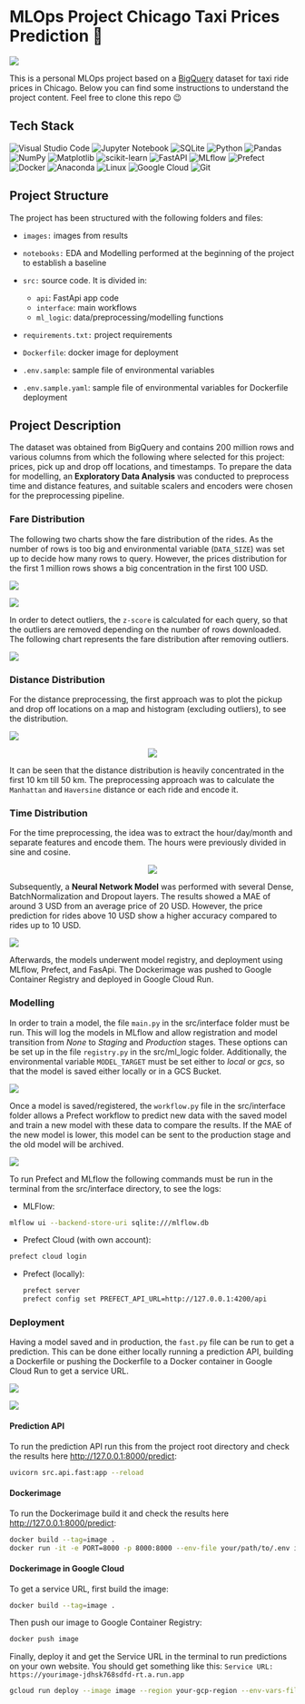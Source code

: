 # MLOps Project Chicago Taxi Prices Prediction 🚕

<p>
    <img src="/images/taxi.jpg"/>
    </p>

This is a personal MLOps project based on a [BigQuery](https://console.cloud.google.com/marketplace/product/city-of-chicago-public-data/chicago-taxi-trips?project=taxifare-mlops) dataset for taxi ride prices in Chicago. Below you can find some instructions to understand the project content. Feel free to clone this repo 😉


## Tech Stack

![Visual Studio Code](https://img.shields.io/badge/Visual%20Studio%20Code-0078d7.svg?style=for-the-badge&logo=visual-studio-code&logoColor=white)
![Jupyter Notebook](https://img.shields.io/badge/jupyter-%23FA0F00.svg?style=for-the-badge&logo=jupyter&logoColor=white)
![SQLite](https://img.shields.io/badge/SQLite-07405E?style=for-the-badge&logo=sqlite&logoColor=white)
![Python](https://img.shields.io/badge/python-3670A0?style=for-the-badge&logo=python&logoColor=ffdd54)
![Pandas](https://img.shields.io/badge/pandas-%23150458.svg?style=for-the-badge&logo=pandas&logoColor=white)
![NumPy](https://img.shields.io/badge/numpy-%23013243.svg?style=for-the-badge&logo=numpy&logoColor=white)
![Matplotlib](https://img.shields.io/badge/Matplotlib-%23d9ead3.svg?style=for-the-badge&logo=Matplotlib&logoColor=black)
![scikit-learn](https://img.shields.io/badge/scikit--learn-%23F7931E.svg?style=for-the-badge&logo=scikit-learn&logoColor=white)
![FastAPI](https://img.shields.io/badge/FastAPI-005571?style=for-the-badge&logo=fastapi)
![MLflow](https://img.shields.io/badge/MLflow-0194E2.svg?style=for-the-badge&logo=MLflow&logoColor=white)
![Prefect](https://img.shields.io/badge/Prefect-024DFD.svg?style=for-the-badge&logo=Prefect&logoColor=white)
![Docker](https://img.shields.io/badge/docker-%230db7ed.svg?style=for-the-badge&logo=docker&logoColor=white)
![Anaconda](https://img.shields.io/badge/Anaconda-%2344A833.svg?style=for-the-badge&logo=anaconda&logoColor=white)
![Linux](https://img.shields.io/badge/Linux-FCC624?style=for-the-badge&logo=linux&logoColor=white)
![Google Cloud](https://img.shields.io/badge/GoogleCloud-%234285F4.svg?style=for-the-badge&logo=google-cloud&logoColor=white)
![Git](https://img.shields.io/badge/git-%23F05033.svg?style=for-the-badge&logo=git&logoColor=white)

## Project Structure

The project has been structured with the following folders and files:

- `images:` images from results
- `notebooks:` EDA and Modelling performed at the beginning of the project to establish a baseline
- `src:` source code. It is divided in:
    - `api`: FastApi app code
    - `interface`: main workflows
    - `ml_logic`: data/preprocessing/modelling functions

- `requirements.txt:` project requirements
- `Dockerfile`: docker image for deployment
- `.env.sample`: sample file of environmental variables
- `.env.sample.yaml`: sample file of environmental variables for Dockerfile deployment

## Project Description

The dataset was obtained from BigQuery and contains 200 million rows and various columns from which the following where selected for this project: prices, pick up and drop off locations, and timestamps. To prepare the data for modelling, an **Exploratory Data Analysis** was conducted to preprocess time and distance features, and suitable scalers and encoders were chosen for the preprocessing pipeline.

### Fare Distribution

The following two charts show the fare distribution of the rides. As the number of rows is too big and environmental variable (`DATA_SIZE`) was set up to decide how many rows to query. However, the prices distribution for the first 1 million rows shows a big concentration in the first 100 USD.

<p>
    <img src="/images/prices_distribution.png"/>
    </p>

<p>
    <img src="/images/prices_distribution2.png"/>
    </p>


 In order to detect outliers, the `z-score` is calculated for each query, so that the outliers are removed depending on the number of rows downloaded. The following chart represents the fare distribution after removing outliers.

<p>
    <img src="/images/clean_prices.png"/>
    </p>

### Distance Distribution

For the distance preprocessing, the first approach was to plot the pickup and drop off locations on a map and histogram (excluding outliers), to see the distribution.

<p>
    <img src="/images/distance_map.png"/>
    </p>

<p align="center">
    <img src="/images/dist_hist.png"/>
    </p>

It can be seen that the distance distribution is heavily concentrated in the first 10 km till 50 km. The preprocessing approach was to calculate the `Manhattan` and `Haversine` distance or each ride and encode it.

### Time Distribution

For the time preprocessing, the idea was to extract the hour/day/month and separate features and encode them. The hours were previously divided in sine and cosine.

<p align="center">
    <img src="/images/time_features.png"/>
    </p>

Subsequently, a **Neural Network Model** was performed with several Dense, BatchNormalization and Dropout layers. The results showed a MAE of around 3 USD from an average price of 20 USD. However, the price prediction for rides above 10 USD show a higher accuracy compared to rides up to 10 USD.

<p>
    <img src="/images/prediction.png"/>
    </p>

Afterwards, the models underwent model registry, and deployment using MLflow, Prefect, and FasApi. The Dockerimage was pushed to Google Container Registry and deployed in Google Cloud Run.


### Modelling

In order to train a model, the file `main.py` in the src/interface folder must be run. This will log the models in MLflow and allow registration and model transition from *None* to *Staging* and *Production* stages. These options can be set up in the file `registry.py` in the src/ml_logic folder. Additionally, the environmental variable `MODEL_TARGET` must be set either to *local* or *gcs*, so that the model is saved either locally or in a GCS Bucket.

<p>
    <img src="/images/mlflowgc.png"/>
    </p>
 
Once a model is saved/registered, the `workflow.py` file in the src/interface folder allows a Prefect workflow to predict new data with the saved model and train a new model with these data to compare the results. If the MAE of the new model is lower, this model can be sent to the production stage and the old model will be archived.

<p>
    <img src="/images/prefect_flow.png"/>
    </p>

To run Prefect and MLflow the following commands must be run in the terminal from the src/interface directory, to see the logs:

- MLFlow:

```bash
mlflow ui --backend-store-uri sqlite:///mlflow.db
```

- Prefect Cloud (with own account):

```bash
prefect cloud login
```

- Prefect (locally): 

    ```bash
    prefect server
    prefect config set PREFECT_API_URL=http://127.0.0.1:4200/api
    ```

### Deployment 

Having a model saved and in production, the `fast.py` file can be run to get a prediction. This can be done either locally running a prediction API, building a Dockerfile or pushing the Dockerfile to a Docker container in Google Cloud Run to get a service URL.

<p>
    <img src="/images/uvicorn.png"/>
    </p>
 
<p>
    <img src="/images/uvicorn2.png"/>
    </p>


#### Prediction API

To run the prediction API run this from the project root directory and check the results here http://127.0.0.1:8000/predict:

```bash
uvicorn src.api.fast:app --reload
```

#### Dockerimage

To run the Dockerimage build it and check the results here http://127.0.0.1:8000/predict:

```bash
docker build --tag=image .
docker run -it -e PORT=8000 -p 8000:8000 --env-file your/path/to/.env image
```

#### Dockerimage in Google Cloud

To get a service URL, first build the image:

```bash
docker build --tag=image .
```

Then push our image to Google Container Registry:

```bash
docker push image
```

Finally, deploy it and get the Service URL in the terminal to run predictions on your own website. You should get something like this: `Service URL: https://yourimage-jdhsk768sdfd-rt.a.run.app`

```bash
gcloud run deploy --image image --region your-gcp-region --env-vars-file .env.yaml
```